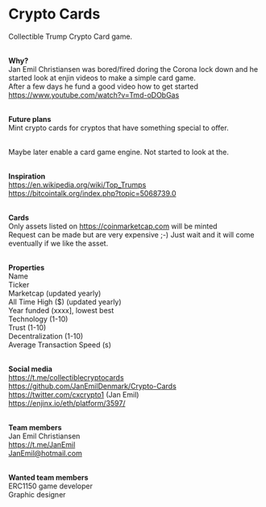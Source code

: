 # Crypto Cards

Collectible Trump Crypto Card game.<br/><br/>

**Why?**<br/>
Jan Emil Christiansen was bored/fired doring the Corona lock down and he started look at enjin videos to make a simple card game.<br/> 
After a few days he fund a good video how to get started https://www.youtube.com/watch?v=Tmd-oDObGas<br/><br/>

**Future plans**<br/>
Mint crypto cards for cryptos that have something special to offer.<br/><br/>

Maybe later enable a card game engine. Not started to look at the.<br/><br/> 

**Inspiration**<br/>
https://en.wikipedia.org/wiki/Top_Trumps<br/>
https://bitcointalk.org/index.php?topic=5068739.0<br/><br/>

**Cards**<br/>
Only assets listed on https://coinmarketcap.com will be minted<br/>
Request can be made but are very expensive ;-) Just wait and it will come eventually if we like the asset.<br/><br/>

**Properties**<br/>
Name<br/>
Ticker<br/>
Marketcap (updated yearly)<br/>
All Time High ($) (updated yearly)<br/>
Year funded (xxxx], lowest best<br/>
Technology (1-10)<br/>
Trust  (1-10)<br/>
Decentralization  (1-10)<br/>
Average Transaction Speed (s)<br/><br/>

**Social media**<br/>
https://t.me/collectiblecryptocards<br/>
https://github.com/JanEmilDenmark/Crypto-Cards<br/>
https://twitter.com/cxcrypto1 (Jan Emil)<br/>
https://enjinx.io/eth/platform/3597/<br/><br/>

**Team members**<br/>
Jan Emil Christiansen<br/>
https://t.me/JanEmil<br/>
JanEmil@hotmail.com<br/><br/>

**Wanted team members**<br/>
ERC1150 game developer<br/>
Graphic designer<br/>
